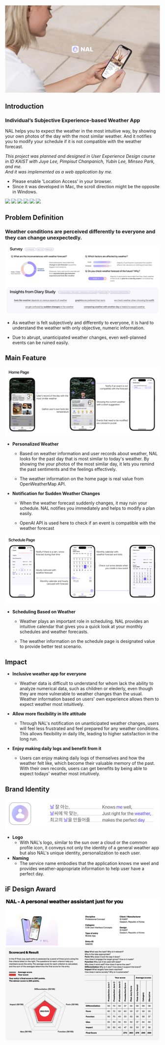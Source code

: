 ![Heroshot](doc/Heroshot.png)
## Introduction
### Individual’s Subjective Experience-based Weather App
NAL helps you to expect the weather in the most intuitive way, by showing your own photos of the day with the most similar weather. And it notifies you to modify your schedule if it is not compatible with the weather forecast.

*This project was planned and designed in User Experience Design course in ID KAIST with Juye Lee, Pimpisut Chanpanich, Yubin Lee, Minseo Park, and me.  
And it was implemented as a web application by me.*
- Please enable 'Location Access' in your browser.
- Since it was developed in Mac, the scroll direction might be the opposite in Windows. 

<img src="https://img.shields.io/badge/react-61DAFB?style=for-the-badge&logo=react&logoColor=black"> <img src="https://img.shields.io/badge/typescript-3178C6?style=for-the-badge&logo=typescript&logoColor=white"> <img src="https://img.shields.io/badge/css-1572B6?style=for-the-badge&logo=css3&logoColor=white"> <img src="https://img.shields.io/badge/recoil-3578E5?style=for-the-badge&logo=recoil&logoColor=white"> <img src="https://img.shields.io/badge/openAI-412991?style=for-the-badge&logo=openai&logoColor=white"> <img src="https://img.shields.io/badge/openweathermap-db7752?style=for-the-badge&logoColor=white">

## Problem Definition
### Weather conditions are perceived differently to everyone and they can change unexpectedly.
![Background](doc/Background.png)

- As weather is felt subjectively and differently to everyone, it is hard to understand the weather with only objective, numeric information.

- Due to abrupt, unanticipated weather changes, even well-planned events can be ruined easily.

## Main Feature
![HomePage](doc/HomePage.png)
- **Personalized Weather** 
    - Based on weather information and user records about weather, NAL looks for the past day that is most similar to today's weather. By showing the your photos of the most similar day, it lets you remind the past sentiments and the feelings effectively.

    - The weather information on the home page is real value from OpenWeatherMap API.

- **Notification for Sudden Weather Changes** 
    - When the weather forecast suddenly changes, it may ruin your schedule. NAL notifies you immediately and helps to modify a plan easily.

    - OpenAI API is used here to check if an event is compatible with the weather forecast

![SchedulePage](doc/SchedulePage.png)
- **Scheduling Based on Weather** 
    - Weather plays an important role in scheduling. NAL provides an intuitive calendar that gives you a quick look at your monthly schedules and weather forecasts.

    - The weather information on the schedule page is designated value to provide better test scenario.
 
## Impact
- **Inclusive weather app for everyone** 
    - Weather data is difficult to understand for whom lack the ability to analyze numerical data, such as children or elederly, even though they are more vulnerable to weather changes than the usual. Weather information based on users' own experience allows them to expect weather most intuitively. 

- **Allow more flexibility in life attitude** 
    - Through NAL's notification on unanticipated weather changes, users will feel less frustrated and feel prepared for any weather conditions. This allows flexibility in daily life, leading to higher satisfaction in the long run. 

- **Enjoy making daily logs and benefit from it**
    - Users can enjoy making daily logs of themselves and how the weather felt like, which become their valuable memory of the past. With their own records, users can get benefits by being able to expect todays' weather most intuitively. 

## Brand Identity
![LogoNaming](doc/LogoNaming.png)
- **Logo** 
    - With NAL's logo, similar to the sun over a cloud or the common profile icon, it conveys not only the identity of a general weather app but also NAL's unique identity, personalization to each user.  
- **Naming**
    - The service name embodies that the application knows me weel and provides weather-appropriate information to help user have a perfect day. 

## iF Design Award
![Submission](doc/Submission.png)
![Result](doc/Result.png)
